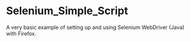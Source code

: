 # Selenium_Simple_Script
A very basic example of setting up and using Selenium WebDriver (Java) with Firefox. 
